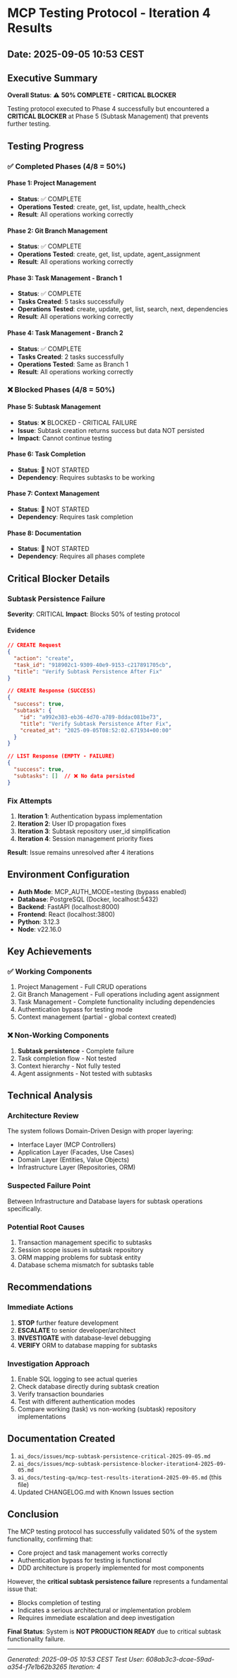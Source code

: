 # MCP Testing Protocol - Iteration 4 Results
## Date: 2025-09-05 10:53 CEST

## Executive Summary

**Overall Status**: ⚠️ **50% COMPLETE - CRITICAL BLOCKER**

Testing protocol executed to Phase 4 successfully but encountered a **CRITICAL BLOCKER** at Phase 5 (Subtask Management) that prevents further testing.

## Testing Progress

### ✅ Completed Phases (4/8 = 50%)

#### Phase 1: Project Management
- **Status**: ✅ COMPLETE
- **Operations Tested**: create, get, list, update, health_check
- **Result**: All operations working correctly

#### Phase 2: Git Branch Management  
- **Status**: ✅ COMPLETE
- **Operations Tested**: create, get, list, update, agent_assignment
- **Result**: All operations working correctly

#### Phase 3: Task Management - Branch 1
- **Status**: ✅ COMPLETE
- **Tasks Created**: 5 tasks successfully
- **Operations Tested**: create, update, get, list, search, next, dependencies
- **Result**: All operations working correctly

#### Phase 4: Task Management - Branch 2
- **Status**: ✅ COMPLETE
- **Tasks Created**: 2 tasks successfully
- **Operations Tested**: Same as Branch 1
- **Result**: All operations working correctly

### ❌ Blocked Phases (4/8 = 50%)

#### Phase 5: Subtask Management
- **Status**: ❌ BLOCKED - CRITICAL FAILURE
- **Issue**: Subtask creation returns success but data NOT persisted
- **Impact**: Cannot continue testing

#### Phase 6: Task Completion
- **Status**: 🔄 NOT STARTED
- **Dependency**: Requires subtasks to be working

#### Phase 7: Context Management
- **Status**: 🔄 NOT STARTED
- **Dependency**: Requires task completion

#### Phase 8: Documentation
- **Status**: 🔄 NOT STARTED
- **Dependency**: Requires all phases complete

## Critical Blocker Details

### Subtask Persistence Failure

**Severity**: CRITICAL
**Impact**: Blocks 50% of testing protocol

#### Evidence
```json
// CREATE Request
{
  "action": "create",
  "task_id": "918902c1-9309-40e9-9153-c217891705cb",
  "title": "Verify Subtask Persistence After Fix"
}

// CREATE Response (SUCCESS)
{
  "success": true,
  "subtask": {
    "id": "a992e383-eb36-4d70-a789-8ddac081be73",
    "title": "Verify Subtask Persistence After Fix",
    "created_at": "2025-09-05T08:52:02.671934+00:00"
  }
}

// LIST Response (EMPTY - FAILURE)
{
  "success": true,
  "subtasks": []  // ❌ No data persisted
}
```

### Fix Attempts

1. **Iteration 1**: Authentication bypass implementation
2. **Iteration 2**: User ID propagation fixes
3. **Iteration 3**: Subtask repository user_id simplification
4. **Iteration 4**: Session management priority fixes

**Result**: Issue remains unresolved after 4 iterations

## Environment Configuration

- **Auth Mode**: MCP_AUTH_MODE=testing (bypass enabled)
- **Database**: PostgreSQL (Docker, localhost:5432)
- **Backend**: FastAPI (localhost:8000)
- **Frontend**: React (localhost:3800)
- **Python**: 3.12.3
- **Node**: v22.16.0

## Key Achievements

### ✅ Working Components
1. Project Management - Full CRUD operations
2. Git Branch Management - Full operations including agent assignment
3. Task Management - Complete functionality including dependencies
4. Authentication bypass for testing mode
5. Context management (partial - global context created)

### ❌ Non-Working Components
1. **Subtask persistence** - Complete failure
2. Task completion flow - Not tested
3. Context hierarchy - Not fully tested
4. Agent assignments - Not tested with subtasks

## Technical Analysis

### Architecture Review
The system follows Domain-Driven Design with proper layering:
- Interface Layer (MCP Controllers)
- Application Layer (Facades, Use Cases)
- Domain Layer (Entities, Value Objects)
- Infrastructure Layer (Repositories, ORM)

### Suspected Failure Point
Between Infrastructure and Database layers for subtask operations specifically.

### Potential Root Causes
1. Transaction management specific to subtasks
2. Session scope issues in subtask repository
3. ORM mapping problems for subtask entity
4. Database schema mismatch for subtasks table

## Recommendations

### Immediate Actions
1. **STOP** further feature development
2. **ESCALATE** to senior developer/architect
3. **INVESTIGATE** with database-level debugging
4. **VERIFY** ORM to database mapping for subtasks

### Investigation Approach
1. Enable SQL logging to see actual queries
2. Check database directly during subtask creation
3. Verify transaction boundaries
4. Test with different authentication modes
5. Compare working (task) vs non-working (subtask) repository implementations

## Documentation Created

1. `ai_docs/issues/mcp-subtask-persistence-critical-2025-09-05.md`
2. `ai_docs/issues/mcp-subtask-persistence-blocker-iteration4-2025-09-05.md`
3. `ai_docs/testing-qa/mcp-test-results-iteration4-2025-09-05.md` (this file)
4. Updated CHANGELOG.md with Known Issues section

## Conclusion

The MCP testing protocol has successfully validated 50% of the system functionality, confirming that:
- Core project and task management works correctly
- Authentication bypass for testing is functional
- DDD architecture is properly implemented for most components

However, the **critical subtask persistence failure** represents a fundamental issue that:
- Blocks completion of testing
- Indicates a serious architectural or implementation problem
- Requires immediate escalation and deep investigation

**Final Status**: System is **NOT PRODUCTION READY** due to critical subtask functionality failure.

---
*Generated: 2025-09-05 10:53 CEST*
*Test User: 608ab3c3-dcae-59ad-a354-f7e1b62b3265*
*Iteration: 4*